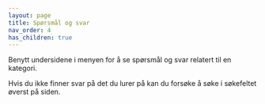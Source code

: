```yaml
---
layout: page
title: Spørsmål og svar
nav_order: 4
has_children: true
---
```


Benytt undersidene i menyen for å se spørsmål og svar relatert til en kategori.

Hvis du ikke finner svar på det du lurer på kan du forsøke å søke i søkefeltet øverst på siden.
